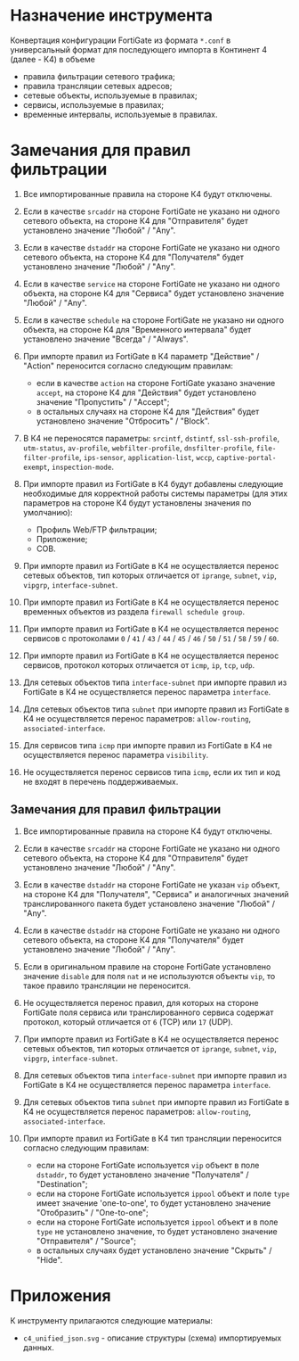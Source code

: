 # Назначение инструмента

Конвертация конфигурации FortiGate из формата `*.conf` в универсальный формат для последующего импорта в Континент 4 (далее - К4) в объеме

  - правила фильтрации сетевого трафика;
  - правила трансляции сетевых адресов;
  - сетевые объекты, используемые в правилах;
  - сервисы, используемые в правилах;
  - временные интервалы, используемые в правилах.

# Замечания для правил фильтрации

1. Все импортированные правила на стороне К4 будут отключены.
2. Если в качестве `srcaddr` на стороне FortiGate не указано ни одного сетевого объекта, на стороне К4 для "Отправителя" будет установлено значение "Любой" / "Any".
3. Если в качестве `dstaddr` на стороне FortiGate не указано ни одного сетевого объекта, на стороне К4 для "Получателя" будет установлено значение "Любой" / "Any".
4. Если в качестве `service` на стороне FortiGate не указано ни одного объекта, на стороне К4 для "Сервиса" будет установлено значение "Любой" / "Any".
5. Если в качестве `schedule` на стороне FortiGate не указано ни одного объекта, на стороне К4 для "Временного интервала" будет установлено значение "Всегда" / "Always".
6. При импорте правил из FortiGate в К4 параметр "Действие" / "Action" переносится согласно следующим правилам:

    - если в качестве `action` на стороне FortiGate указано значение `accept`, на стороне К4 для "Действия" будет установлено значение "Пропустить" / "Accept";
    - в остальных случаях на стороне К4 для "Действия" будет установлено значение "Отбросить" / "Block".

7. В К4 не переносятся параметры: `srcintf`, `dstintf`, `ssl-ssh-profile`, `utm-status`, `av-profile`, `webfilter-profile`, `dnsfilter-profile`, `file-filter-profile`, `ips-sensor`, `application-list`, `wccp`, `captive-portal-exempt`, `inspection-mode`.
8. При импорте правил из FortiGate в К4 будут добавлены следующие необходимые для корректной работы системы параметры (для этих параметров на стороне К4 будут установлены значения по умолчанию):

    - Профиль Web/FTP фильтрации;
    - Приложение;
    - СОВ.

9. При импорте правил из FortiGate в К4 не осуществляется перенос сетевых объектов, тип которых отличается от `iprange`, `subnet`, `vip`, `vipgrp`, `interface-subnet`.
10. При импорте правил из FortiGate в К4 не осуществляется перенос временных объектов из раздела `firewall schedule group`.
11. При импорте правил из FortiGate в К4 не осуществляется перенос сервисов с протоколами `0` / `41` / `43` / `44` / `45` / `46` / `50` / `51` / `58` / `59` / `60`.
12. При импорте правил из FortiGate в К4 не осуществляется перенос сервисов, протокол которых отличается от `icmp`, `ip`, `tcp`, `udp`.
13. Для сетевых объектов типа `interface-subnet` при импорте правил из FortiGate в К4 не осуществляется перенос параметра `interface`.
14. Для сетевых объектов типа `subnet` при импорте правил из FortiGate в К4 не осуществляется перенос параметров: `allow-routing`, `associated-interface`.
15. Для сервисов типа `icmp` при импорте правил из FortiGate в К4 не осуществляется перенос параметра `visibility`.
16. Не осуществляется перенос сервисов типа `icmp`, если их тип и код не входят в перечень поддерживаемых.

## Замечания для правил фильтрации

1. Все импортированные правила на стороне К4 будут отключены.
2. Если в качестве `srcaddr` на стороне FortiGate не указано ни одного сетевого объекта, на стороне К4 для "Отправителя" будет установлено значение "Любой" / "Any".
3. Если в качестве `dstaddr` на стороне FortiGate не указан `vip` объект, на стороне К4 для "Получателя", "Сервиса" и аналогичных значений транслированного пакета будет установлено значение "Любой" / "Any".
4. Если в качестве `dstaddr` на стороне FortiGate не указано ни одного сетевого объекта, на стороне К4 для "Получателя" будет установлено значение "Любой" / "Any".
5. Если в оригинальном правиле на стороне FortiGate установлено значение `disable` для поля `nat` и не используются объекты `vip`, то такое правило трансляции не переносится.
6. Не осуществляется перенос правил, для которых на стороне FortiGate поля сервиса или транслированного сервиса содержат протокол, который отличается от `6` (TCP) или `17` (UDP).
7. При импорте правил из FortiGate в К4 не осуществляется перенос сетевых объектов, тип которых отличается от `iprange`, `subnet`, `vip`, `vipgrp`, `interface-subnet`.
8. Для сетевых объектов типа `interface-subnet` при импорте правил из FortiGate в К4 не осуществляется перенос параметра `interface`.
9. Для сетевых объектов типа `subnet` при импорте правил из FortiGate в К4 не осуществляется перенос параметров: `allow-routing`, `associated-interface`.
10. При импорте правил из FortiGate в К4 тип трансляции переносится согласно следующим правилам:

    - если на стороне FortiGate используется `vip` объект в поле `dstaddr`, то будет установлено значение "Получателя" / "Destination";
    - если на стороне FortiGate используется `ippool` объект и поле `type` имеет значение 'one-to-one', то будет установлено значение "Отобразить" / "One-to-one";
    - если на стороне FortiGate используется `ippool` объект и в поле `type` не установлено значение, то будет установлено значение "Отправителя" / "Source";
    - в остальных случаях будет установлено значение "Скрыть" / "Hide".

# Приложения

К инструменту прилагаются следующие материалы:

- `c4_unified_json.svg` - описание структуры (схема) импортируемых данных.
